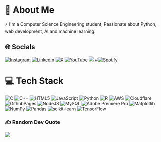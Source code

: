 # 💫 About Me
⚡ I'm a Computer Science Engineering student, Passionate about Python, web development, AI and machine learning.
## 🌐 Socials
[![Instagram](https://img.shields.io/badge/Instagram-%23E4405F.svg?logo=Instagram&logoColor=white)](//instagram.com/dipanshukapri) [![LinkedIn](https://img.shields.io/badge/LinkedIn-%230077B5.svg?logo=linkedin&logoColor=white)](//linkedin.com/in/dipanshukapri) [![X](https://img.shields.io/badge/X-black.svg?logo=X&logoColor=white)](//x.com/DipanshuKapri) [![YouTube](https://img.shields.io/badge/YouTube-%23FF0000.svg?logo=YouTube&logoColor=white)](//youtube.com/@dipanshukapri) 
[![](https://img.shields.io/badge/Spotify-1ED760?&logo=spotify&logoColor=white)](//open.spotify.com/user/3176jokwrfglqwmejmo6cctuda2i)
#[![Spotify](https://spotify-status-git-main-chirag-kumar-jhas-projects.vercel.app/api/spotify)](https://open.spotify.com/user/3176jokwrfglqwmejmo6cctuda2i)

# 💻 Tech Stack
![C](https://img.shields.io/badge/c-%2300599C.svg?style=plastic&logo=c&logoColor=white) ![C++](https://img.shields.io/badge/c++-%2300599C.svg?style=plastic&logo=c%2B%2B&logoColor=white) ![HTML5](https://img.shields.io/badge/html5-%23E34F26.svg?style=plastic&logo=html5&logoColor=white) ![JavaScript](https://img.shields.io/badge/javascript-%23323330.svg?style=plastic&logo=javascript&logoColor=%23F7DF1E) ![Python](https://img.shields.io/badge/python-3670A0?style=plastic&logo=python&logoColor=ffdd54) ![R](https://img.shields.io/badge/r-%23276DC3.svg?style=plastic&logo=r&logoColor=white) ![AWS](https://img.shields.io/badge/AWS-%23FF9900.svg?style=plastic&logo=amazon-aws&logoColor=white) ![Cloudflare](https://img.shields.io/badge/Cloudflare-F38020?style=plastic&logo=Cloudflare&logoColor=white) ![GithubPages](https://img.shields.io/badge/heroku-%23430098.svg?style=plastic&logo=heroku&logoColor=white) ![NodeJS](https://img.shields.io/badge/node.js-6DA55F?style=plastic&logo=node.js&logoColor=white) ![MySQL](https://img.shields.io/badge/mysql-%2300000f.svg?style=plastic&logo=mysql&logoColor=white) ![Adobe Premiere Pro](https://img.shields.io/badge/Adobe%20Premiere%20Pro-9999FF.svg?style=plastic&logo=Adobe%20Premiere%20Pro&logoColor=white) ![Matplotlib](https://img.shields.io/badge/Matplotlib-%23ffffff.svg?style=plastic&logo=Matplotlib&logoColor=black)                 ![NumPy](https://img.shields.io/badge/numpy-%23013243.svg?style=plastic&logo=numpy&logoColor=white) ![Pandas](https://img.shields.io/badge/pandas-%23150458.svg?style=plastic&logo=pandas&logoColor=white) ![scikit-learn](https://img.shields.io/badge/scikit--learn-%23F7931E.svg?style=plastic&logo=scikit-learn&logoColor=white)                          ![TensorFlow](https://img.shields.io/badge/TensorFlow-%23FF6F00.svg?style=plastic&logo=TensorFlow&logoColor=white)

### ✍️ Random Dev Quote
![](https://quotes-github-readme.vercel.app/api?type=horizontal&theme=dark)
